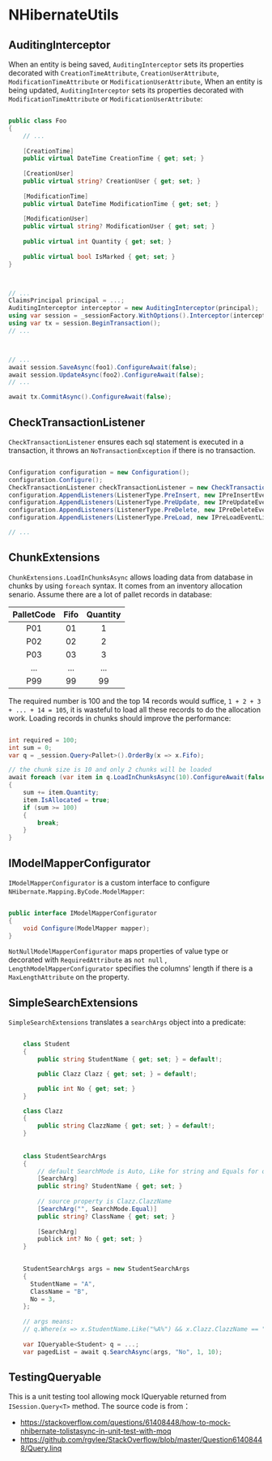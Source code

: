 # NHibernateUtils

## AuditingInterceptor

When an entity is being saved, `AuditingInterceptor` sets its properties decorated with `CreationTimeAttribute`, `CreationUserAttribute`, `ModificationTimeAttribute` or `ModificationUserAttribute`, 
When an entity is being updated, `AuditingInterceptor` sets its properties decorated with `ModificationTimeAttribute` or `ModificationUserAttribute`:

``` c#

public class Foo
{
    // ...
    
    [CreationTime]
    public virtual DateTime CreationTime { get; set; }
    
    [CreationUser]
    public virtual string? CreationUser { get; set; }
    
    [ModificationTime]
    public virtual DateTime ModificationTime { get; set; }
    
    [ModificationUser]
    public virtual string? ModificationUser { get; set; }
    
    public virtual int Quantity { get; set; }
    
    public virtual bool IsMarked { get; set; }
}



// ...
ClaimsPrincipal principal = ...;
AuditingInterceptor interceptor = new AuditingInterceptor(principal);
using var session = _sessionFactory.WithOptions().Interceptor(interceptor).OpenSession();
using var tx = session.BeginTransaction();
// ...



// ...
await session.SaveAsync(foo1).ConfigureAwait(false);
await session.UpdateAsync(foo2).ConfigureAwait(false);
// ...

await tx.CommitAsync().ConfigureAwait(false);

```

## CheckTransactionListener

`CheckTransactionListener` ensures each sql statement is executed in a transaction, it throws an `NoTransactionException` if there is no transaction.

``` c#

Configuration configuration = new Configuration();
configuration.Configure();
CheckTransactionListener checkTransactionListener = new CheckTransactionListener();
configuration.AppendListeners(ListenerType.PreInsert, new IPreInsertEventListener[] { checkTransactionListener });
configuration.AppendListeners(ListenerType.PreUpdate, new IPreUpdateEventListener[] { checkTransactionListener });
configuration.AppendListeners(ListenerType.PreDelete, new IPreDeleteEventListener[] { checkTransactionListener });
configuration.AppendListeners(ListenerType.PreLoad, new IPreLoadEventListener[] { checkTransactionListener });

// ...

```

## ChunkExtensions

`ChunkExtensions.LoadInChunksAsync` allows loading data from database in chunks by using `foreach` syntax.
It comes from an inventory allocation senario. Assume there are a lot of pallet records in database:

| PalletCode |  Fifo  | Quantity | 
| :--------: | :----: | :------: |
|    P01     |   01   |     1    |
|    P02     |   02   |     2    |
|    P03     |   03   |     3    |
|    ...     |   ...  |    ...   |
|    P99     |   99   |    99    |


The required number is 100 and the top 14 records would suffice, `1 + 2 + 3 + ... + 14 = 105`, it is wasteful to load all these records to do the allocation work.
Loading records in chunks should improve the performance:

``` C#

int required = 100;
int sum = 0;
var q = _session.Query<Pallet>().OrderBy(x => x.Fifo);

// the chunk size is 10 and only 2 chunks will be loaded
await foreach (var item in q.LoadInChunksAsync(10).ConfigureAwait(false))
{
    sum += item.Quantity;
    item.IsAllocated = true;
    if (sum >= 100)
    {
        break;
    }
}

```

## IModelMapperConfigurator

`IModelMapperConfigurator` is a custom interface to configure `NHibernate.Mapping.ByCode.ModelMapper`:

``` C#

public interface IModelMapperConfigurator
{
    void Configure(ModelMapper mapper);
}

```

`NotNullModelMapperConfigurator` maps properties of value type or decorated with `RequiredAttribute` as `not null` , 
`LengthModelMapperConfigurator` specifies the columns' length if there is a `MaxLengthAttribute` on the property.

## SimpleSearchExtensions

`SimpleSearchExtensions` translates a `searchArgs` object into a predicate:

``` c#

    class Student
    {
        public string StudentName { get; set; } = default!;

        public Clazz Clazz { get; set; } = default!;

        public int No { get; set; }
    }

    class Clazz
    {
        public string ClazzName { get; set; } = default!;
    }
    
    
    class StudentSearchArgs
    {
        // default SearchMode is Auto, Like for string and Equals for other datatype
        [SearchArg]
        public string? StudentName { get; set; }
        
        // source property is Clazz.ClazzName
        [SearchArg("", SearchMode.Equal)]
        public string? ClassName { get; set; }
        
        [SearchArg]
        publick int? No { get; set; }
    }
    

    StudentSearchArgs args = new StudentSearchArgs
    {
      StudentName = "A",
      ClassName = "B",
      No = 3,
    };
    
    // args means:
    // q.Where(x => x.StudentName.Like("%A%") && x.Clazz.ClazzName == "B" && x.No == 3);
    
    var IQueryable<Student> q = ...;
    var pagedList = await q.SearchAsync(args, "No", 1, 10);

```

## TestingQueryable

This is a unit testing tool allowing mock IQueryable<T> returned from `ISession.Query<T>` method. The source code is from：

* https://stackoverflow.com/questions/61408448/how-to-mock-nhibernate-tolistasync-in-unit-test-with-moq
* https://github.com/rgvlee/StackOverflow/blob/master/Question61408448/Query.linq



